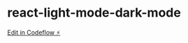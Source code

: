 # react-light-mode-dark-mode

[Edit in Codeflow ⚡️](https://stackblitz.com/~/github.com/eastcoastdeveloper/react-light-mode-dark-mode)